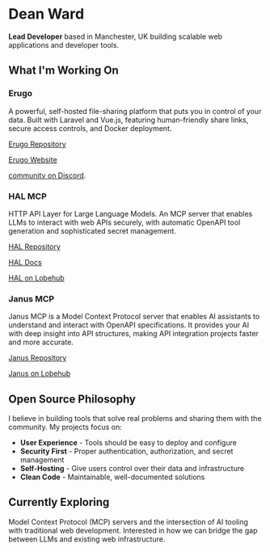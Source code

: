 # Dean Ward

**Lead Developer** based in Manchester, UK building scalable web applications and developer tools.

## What I'm Working On

### Erugo
A powerful, self-hosted file-sharing platform that puts you in control of your data. Built with Laravel and Vue.js, featuring human-friendly share links, secure access controls, and Docker deployment. 

[Erugo Repository](https://github.com/ErugoOSS/Erugo)

[Erugo Website](https://erugo.app)

[community on Discord](https://discord.gg/M74X2wmqY8).


### HAL MCP
HTTP API Layer for Large Language Models. An MCP server that enables LLMs to interact with web APIs securely, with automatic OpenAPI tool generation and sophisticated secret management.

[HAL Repository](https://github.com/DeanWard/HAL)

[HAL Docs](https://deanward.github.io/HAL/)

[HAL on Lobehub](https://lobehub.com/mcp/deanward-hal)


### Janus MCP
Janus MCP is a Model Context Protocol server that enables AI assistants to understand and interact with OpenAPI specifications. It provides your AI with deep insight into API structures, making API integration projects faster and more accurate.

[Janus Repository](https://github.com/DeanWard/janus-mcp)

[Janus on Lobehub](https://lobehub.com/mcp/deanward-janus-mcp)


## Open Source Philosophy

I believe in building tools that solve real problems and sharing them with the community. My projects focus on:

- **User Experience** - Tools should be easy to deploy and configure
- **Security First** - Proper authentication, authorization, and secret management
- **Self-Hosting** - Give users control over their data and infrastructure
- **Clean Code** - Maintainable, well-documented solutions

## Currently Exploring

Model Context Protocol (MCP) servers and the intersection of AI tooling with traditional web development. Interested in how we can bridge the gap between LLMs and existing web infrastructure.
